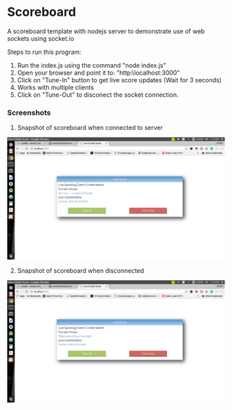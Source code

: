 # Scoreboard
A scoreboard template with nodejs server to demonstrate use of web sockets using socket.io 

Steps to run this program:
1. Run the index.js using the command "node index.js"
2. Open your browser and point it to: "http:\\localhost:3000"
3. Click on "Tune-In" button to get live score updates (Wait for 3 seconds)
4. Works with multiple clients
5. Click on "Tune-Out" to disconect the socket connection.

### Screenshots

1. Snapshot of scoreboard when connected to server

![Alt text](/screenshots/scoreboard_active.png?raw=true "Connected Scoreboard")


2. Snapshot of scoreboard when disconnected

![Alt text](/screenshots/scoreboard_disconnected.png?raw=true "Disconnected Scoreboard")
